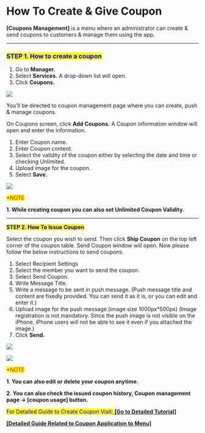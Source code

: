 # How To Create & Give Coupon

**\[Coupons Management]** is a menu where an administrator can create & send coupons to customers & manage them using the app.

***

### <mark style="color:blue;">**STEP 1. ​How to create a coupon**</mark>

1. Go to **Manager.**
2. Select **Services.** A drop-down list will open.&#x20;
3. Click **Coupons.**

![](https://support.swing2app.com/wp-content/uploads/2020/02/ser\_coup.png)

You’ll be directed to coupon management page where you can create, push & manage coupons.

On Coupons screen, click **Add Coupons.** A Coupon information window will open and enter the information.

1. Enter Coupon name.
2. Enter Coupon content.
3. Select the validity of the coupon either by selecting the date and time or checking Unlimited.&#x20;
4. Upload image for the coupon.
5. Select **Save.**

&#x20;

![](https://support.swing2app.com/wp-content/uploads/2019/02/e24.png)

<mark style="color:red;">\*NOTE</mark>

**1. While creating coupon you can also set Unlimited Coupon Validity.**

***

<mark style="color:blue;">**STEP 2. How To Issue Coupon**</mark>

Select the coupon you wish to send. Then click **Ship Coupon** on the top left corner of the coupon table. Send Coupon window will open. Now please follow the below instructions to send coupons.

1. Select Recipient Settings
2. Select the member you want to send the coupon.
3. Select Send Coupon.
4. Write Message Title.
5. Write a message to be sent in push message. (Push message title and content are fixedly provided. You can send it as it is, or you can edit and enter it.)
6. Upload image for the push message.(image size 1000px\*500px) (Image registration is not mandatory. Since the push image is not visible on the iPhone, iPhone users will not be able to see it even if you attached the image.)
7. Click **Send.**

![](https://support.swing2app.com/wp-content/uploads/2019/02/e30.png)

![](https://support.swing2app.com/wp-content/uploads/2019/02/e31.png)

<mark style="color:red;">\*NOTE</mark>

**1**. **You can also edit or delete your coupon anytime.**  &#x20;

**2**. **You can also check the issued coupon history, Coupon management page ->  \[coupon usage] button.**

<mark style="color:blue;">For Detailed Guide to Create Coupon Visit:</mark>[ **\[Go to Detailed Tutorial\]**](https://support.swing2app.com/documentation/appmanage/service/coupon/)

[**\[Detailed Guide Related to Coupon Application to Menu\]** ](../appmanage/service/coupon.md)
